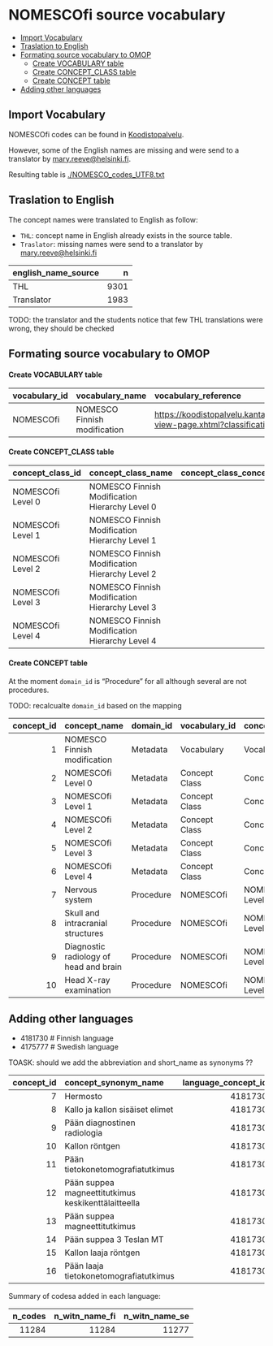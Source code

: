 NOMESCOfi source vocabulary
================

  - [Import Vocabulary](#import-vocabulary)
  - [Traslation to English](#traslation-to-english)
  - [Formating source vocabulary to
    OMOP](#formating-source-vocabulary-to-omop)
      - [Create VOCABULARY table](#create-vocabulary-table)
      - [Create CONCEPT\_CLASS table](#create-concept_class-table)
      - [Create CONCEPT table](#create-concept-table)
  - [Adding other languages](#adding-other-languages)

## Import Vocabulary

NOMESCOfi codes can be found in
[Koodistopalvelu](https://91.202.112.142/codeserver/pages/download?name=120_1387444168447.txt&pKey=pubfiles0).

However, some of the English names are missing and were send to a
translator by <mary.reeve@helsinki.fi>.

Resulting table is
[./NOMESCO\_codes\_UTF8.txt](./NOMESCO_codes_UTF8.txt)

## Traslation to English

The concept names were translated to English as follow:

  - `THL`: concept name in English already exists in the source table.
  - `Traslator`: missing names were send to a translator by
    <mary.reeve@helsinki.fi>

<div class="kable-table">

| english\_name\_source |    n |
| :-------------------- | ---: |
| THL                   | 9301 |
| Translator            | 1983 |

</div>

TODO: the translator and the students notice that few THL translations
were wrong, they should be checked

## Formating source vocabulary to OMOP

#### Create VOCABULARY table

<div class="kable-table">

| vocabulary\_id | vocabulary\_name             | vocabulary\_reference                                                                                                  | vocabulary\_version | vocabulary\_concept\_id |
| :------------- | :--------------------------- | :--------------------------------------------------------------------------------------------------------------------- | :------------------ | ----------------------: |
| NOMESCOfi      | NOMESCO Finnish modification | <https://koodistopalvelu.kanta.fi/codeserver/pages/classification-view-page.xhtml?classificationKey=57&versionKey=119> |                     |                       1 |

</div>

#### Create CONCEPT\_CLASS table

<div class="kable-table">

| concept\_class\_id | concept\_class\_name                           | concept\_class\_concept\_id |
| :----------------- | :--------------------------------------------- | --------------------------: |
| NOMESCOfi Level 0  | NOMESCO Finnish Modification Hierarchy Level 0 |                           2 |
| NOMESCOfi Level 1  | NOMESCO Finnish Modification Hierarchy Level 1 |                           3 |
| NOMESCOfi Level 2  | NOMESCO Finnish Modification Hierarchy Level 2 |                           4 |
| NOMESCOfi Level 3  | NOMESCO Finnish Modification Hierarchy Level 3 |                           5 |
| NOMESCOfi Level 4  | NOMESCO Finnish Modification Hierarchy Level 4 |                           6 |

</div>

#### Create CONCEPT table

At the moment `domain_id` is “Procedure” for all although several are
not procedures.

TODO: recalcualte `domain_id` based on the mapping

<div class="kable-table">

| concept\_id | concept\_name                          | domain\_id | vocabulary\_id | concept\_class\_id | standard\_concept | concept\_code  | valid\_start\_date | valid\_end\_date | invalid\_reason |
| ----------: | :------------------------------------- | :--------- | :------------- | :----------------- | :---------------- | :------------- | :----------------- | :--------------- | :-------------- |
|           1 | NOMESCO Finnish modification           | Metadata   | Vocabulary     | Vocabulary         | NA                | OMOP generated | 1970-01-01         | 2099-12-31       | NA              |
|           2 | NOMESCOfi Level 0                      | Metadata   | Concept Class  | Concept Class      | NA                | OMOP generated | 1970-01-01         | 2099-12-31       | NA              |
|           3 | NOMESCOfi Level 1                      | Metadata   | Concept Class  | Concept Class      | NA                | OMOP generated | 1970-01-01         | 2099-12-31       | NA              |
|           4 | NOMESCOfi Level 2                      | Metadata   | Concept Class  | Concept Class      | NA                | OMOP generated | 1970-01-01         | 2099-12-31       | NA              |
|           5 | NOMESCOfi Level 3                      | Metadata   | Concept Class  | Concept Class      | NA                | OMOP generated | 1970-01-01         | 2099-12-31       | NA              |
|           6 | NOMESCOfi Level 4                      | Metadata   | Concept Class  | Concept Class      | NA                | OMOP generated | 1970-01-01         | 2099-12-31       | NA              |
|           7 | Nervous system                         | Procedure  | NOMESCOfi      | NOMESCOfi Level 0  | NA                | A              | 1900-01-01         | 2030-12-31       | NA              |
|           8 | Skull and intracranial structures      | Procedure  | NOMESCOfi      | NOMESCOfi Level 1  | NA                | AA             | 1900-01-01         | 2030-12-31       | NA              |
|           9 | Diagnostic radiology of head and brain | Procedure  | NOMESCOfi      | NOMESCOfi Level 2  | NA                | AA\_           | 1900-01-01         | 2030-12-31       | NA              |
|          10 | Head X-ray examination                 | Procedure  | NOMESCOfi      | NOMESCOfi Level 3  | NA                | AA1AA          | 1999-01-01         | 2030-12-31       | NA              |

</div>

## Adding other languages

  - 4181730 \# Finnish language
  - 4175777 \# Swedish language

TOASK: should we add the abbreviation and short\_name as synonyms ??

<div class="kable-table">

| concept\_id | concept\_synonym\_name                              | language\_concept\_id |
| ----------: | :-------------------------------------------------- | --------------------: |
|           7 | Hermosto                                            |               4181730 |
|           8 | Kallo ja kallon sisäiset elimet                     |               4181730 |
|           9 | Pään diagnostinen radiologia                        |               4181730 |
|          10 | Kallon röntgen                                      |               4181730 |
|          11 | Pään tietokonetomografiatutkimus                    |               4181730 |
|          12 | Pään suppea magneettitutkimus keskikenttälaitteella |               4181730 |
|          13 | Pään suppea magneettitutkimus                       |               4181730 |
|          14 | Pään suppea 3 Teslan MT                             |               4181730 |
|          15 | Kallon laaja röntgen                                |               4181730 |
|          16 | Pään laaja tietokonetomografiatutkimus              |               4181730 |

</div>

Summary of codesa added in each language:

<div class="kable-table">

| n\_codes | n\_witn\_name\_fi | n\_witn\_name\_se |
| -------: | ----------------: | ----------------: |
|    11284 |             11284 |             11277 |

</div>
